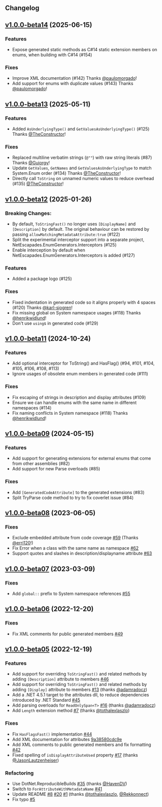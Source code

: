 Changelog
--- 

## [v1.0.0-beta14](https://github.com/andrewlock/NetEscapades.EnumGenerators/compare/v1.0.0-beta13..v1.0.0-beta14) (2025-06-15)

### Features
- Expose generated static methods as C#14 static extension members on enums, when building with C#14 (#154)

### Fixes
- Improve XML documentation (#142) Thanks [@paulomorgado](https://github.com/paulomorgado)!
- Add support for enums with duplicate values (#143) Thanks [@paulomorgado](https://github.com/paulomorgado)!

## [v1.0.0-beta13](https://github.com/andrewlock/NetEscapades.EnumGenerators/compare/v1.0.0-beta12..v1.0.0-beta13) (2025-05-11)

### Features
- Added `AsUnderlyingType()` and `GetValuesAsUnderlyingType()` (#125) Thanks [@TheConstructor](https://github.com/TheConstructor)!

### Fixes
- Replaced multiline verbatim strings (`@""`) with raw string literals (#87) Thanks [@Guiorgy](https://github.com/Guiorgy)!
- Update `GetValues`, `GetNames` and `GetValuesAsUnderlyingType` to match System.Enum order (#134) Thanks [@TheConstructor](https://github.com/TheConstructor)!
- Directly call `ToString` on unnamed numeric values to reduce overhead (#135) [@TheConstructor](https://github.com/TheConstructor)!

## [v1.0.0-beta12](https://github.com/andrewlock/NetEscapades.EnumGenerators/compare/v1.0.0-beta11..v1.0.0-beta12) (2025-01-26)

### Breaking Changes:
- By default, `ToStringFast()` no longer uses `[DisplayName]` and `[Description]` by default. The original behaviour can be restored by passing `allowMatchingMetadataAttribute:true` (#122)
- Split the experimental interceptor support into a separate project, NetEscapades.EnumGenerators.Interceptors (#125)
- Enable interception by default when NetEscapades.EnumGenerators.Interceptors is added (#127)

### Features
- Added a package logo (#125)

### Fixes
- Fixed indentation in generated code so it aligns properly with 4 spaces (#120) Thanks [@karl-sjogren](https://github.com/karl-sjogren)!
- Fix missing global on System namespace usages (#118) Thanks [@henrikwidlund](https://github.com/henrikwidlund)!
- Don't use `using`s in generated code (#129)

## [v1.0.0-beta11](https://github.com/andrewlock/NetEscapades.EnumGenerators/compare/v1.0.0-beta09..v1.0.0-beta11) (2024-10-24)

### Features
- Add optional interceptor for ToString() and HasFlag() (#94, #101, #104, #105, #106, #108, #113)
- Ignore usages of obsolete enum members in generated code (#111)

### Fixes
- Fix escaping of strings in description and display attributes (#109)
- Ensure we can handle enums with the same name in different namespaces (#114)
- Fix naming conflicts in System namespace (#118) Thanks [@henrikwidlund](https://github.com/henrikwidlund)!

## [v1.0.0-beta09](https://github.com/andrewlock/NetEscapades.EnumGenerators/compare/v1.0.0-beta08..v1.0.0-beta09) (2024-05-15)

### Features
- Add support for generating extensions for external enums that come from other assemblies (#82)
- Add support for new Parse overloads (#85)

### Fixes
- Add `[GeneratedCodeAttribute]` to the generated extensions (#83)
- Split TryParse code method to try to fix coverlet issue (#84)


## [v1.0.0-beta08](https://github.com/andrewlock/NetEscapades.EnumGenerators/compare/v1.0.0-beta07..v1.0.0-beta08) (2023-06-05)

### Fixes

- Exclude embedded attribute from code coverage [#59](https://github.com/andrewlock/NetEscapades.EnumGenerators/pull/59) (Thanks [@erri120](https://github.com/erri120)!)
- Fix Error when a class with the same name as namespace [#62](https://github.com/andrewlock/NetEscapades.EnumGenerators/pull/62)
- Support quotes and slashes in description/displayname attribute [#63](https://github.com/andrewlock/NetEscapades.EnumGenerators/pull/63)

## [v1.0.0-beta07](https://github.com/andrewlock/NetEscapades.EnumGenerators/compare/v1.0.0-beta06..v1.0.0-beta07) (2023-03-09)

### Fixes

* Add `global::` prefix to System namespace references [#55](https://github.com/andrewlock/NetEscapades.EnumGenerators/pull/55)

## [v1.0.0-beta06](https://github.com/andrewlock/NetEscapades.EnumGenerators/compare/v1.0.0-beta05..v1.0.0-beta06) (2022-12-20)

### Fixes

* Fix XML comments for public generated members [#49](https://github.com/andrewlock/NetEscapades.EnumGenerators/pull/49)

## [v1.0.0-beta05](https://github.com/andrewlock/NetEscapades.EnumGenerators/compare/v1.0.0-beta04..v1.0.0-beta05) (2022-12-19)

### Features

* Add support for overriding `ToStringFast()` and related methods by adding `[Description]` attribute to members [#46](https://github.com/andrewlock/NetEscapades.EnumGenerators/pull/46) 
* Add support for overriding `ToStringFast()` and related methods by adding `[Display]` attribute to members [#13](https://github.com/andrewlock/NetEscapades.EnumGenerators/pull/13) (thanks [@adamradocz](https://github.com/adamradocz))
* Add a .NET 4.5.1 target to the attributes dll, to reduce dependencies introduced by .NET Standard [#45](https://github.com/andrewlock/NetEscapades.EnumGenerators/pull/45)
* Add parsing overloads for `ReadOnlySpan<T>` [#16](https://github.com/andrewlock/NetEscapades.EnumGenerators/pull/16) (thanks [@adamradocz](https://github.com/adamradocz))
* Add `Length` extension method  [#7](https://github.com/andrewlock/NetEscapades.EnumGenerators/pull/7) (thanks [@tothalexlaszlo](https://github.com/tothalexlaszlo)) 

### Fixes 
* Fix `HasFlagsFast()` implementation [#44](https://github.com/andrewlock/NetEscapades.EnumGenerators/pull/46)
* Add XML documentation for attributes [9a38580cdc9e](https://github.com/andrewlock/NetEscapades.EnumGenerators/commit/9a38580cdc9e51b113dcd08bff168e0151b87e2d)
* Add XML comments to public generated members and fix formatting [#42](https://github.com/andrewlock/NetEscapades.EnumGenerators/pull/42)
* Fixed spelling of `isDisplayAttributeUsed` property [#17](https://github.com/andrewlock/NetEscapades.EnumGenerators/pull/17) (thanks [@JasonLautzenheiser](https://github.com/JasonLautzenheiser))

### Refactoring

* Use DotNet.ReproducibleBuilds [#35](https://github.com/andrewlock/NetEscapades.EnumGenerators/pull/35) (thanks [@HavenDV](https://github.com/HavenDV))
* Switch to `ForAttributeWithMetadataName` [#41](https://github.com/andrewlock/NetEscapades.EnumGenerators/pull/41)
* Update README [#8](https://github.com/andrewlock/NetEscapades.EnumGenerators/pull/8) [#20](https://github.com/andrewlock/NetEscapades.EnumGenerators/pull/20) [#1](https://github.com/andrewlock/NetEscapades.EnumGenerators/pull/1) (thanks [@tothalexlaszlo](https://github.com/tothalexlaszlo), [@Rekkonnect](https://github.com/Rekkonnect))
* Fix typo [#5](https://github.com/andrewlock/NetEscapades.EnumGenerators/pull/5)
